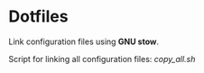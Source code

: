 # Dotfiles

Link configuration files using __GNU stow__. 

Script for linking all configuration files: *copy_all.sh*